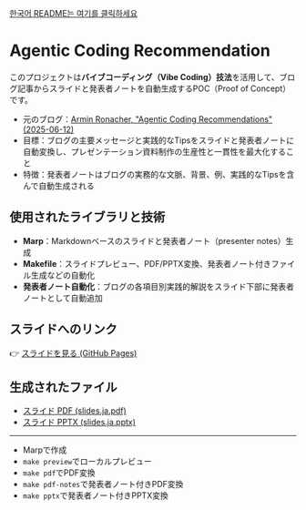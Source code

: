 [한국어 README는 여기를 클릭하세요](./README.md)

# Agentic Coding Recommendation

このプロジェクトは**バイブコーディング（Vibe Coding）技法**を活用して、ブログ記事からスライドと発表者ノートを自動生成するPOC（Proof of Concept）です。

- 元のブログ：[Armin Ronacher, "Agentic Coding Recommendations" (2025-06-12)](https://lucumr.pocoo.org/2025/6/12/agentic-coding/)
- 目標：ブログの主要メッセージと実践的なTipsをスライドと発表者ノートに自動変換し、プレゼンテーション資料制作の生産性と一貫性を最大化すること
- 特徴：発表者ノートはブログの実務的な文脈、背景、例、実践的なTipsを含んで自動生成される

## 使用されたライブラリと技術

- **Marp**：Markdownベースのスライドと発表者ノート（presenter notes）生成
- **Makefile**：スライドプレビュー、PDF/PPTX変換、発表者ノート付きファイル生成などの自動化
- **発表者ノート自動化**：ブログの各項目別実践的解説をスライド下部に発表者ノートとして自動追加

## スライドへのリンク

👉 [スライドを見る (GitHub Pages)](https://roboco-io.github.io/agentic-coding-recommendation/slides.ja.html)

## 生成されたファイル

- [スライド PDF (slides.ja.pdf)](./slides.ja.pdf)
- [スライド PPTX (slides.ja.pptx)](./slides.ja.pptx)

---

- Marpで作成
- `make preview`でローカルプレビュー
- `make pdf`でPDF変換
- `make pdf-notes`で発表者ノート付きPDF変換
- `make pptx`で発表者ノート付きPPTX変換
